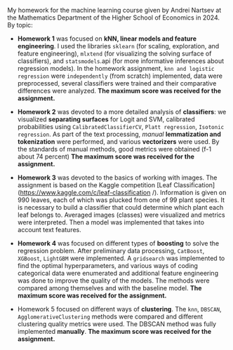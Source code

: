 My homework for the machine learning course given by Andrei Nartsev at the Mathematics Department of the Higher School of Economics in 2024. By topic:

*   **Homework 1** was focused on **kNN, linear models and feature engineering**. I used the libraries `sklearn` (for scaling, exploration, and feature engineering), `mlxtend` (for visualizing the solving surface of classifiers), and `statsmodels`.api (for more informative inferences about regression models). In the homework assignment, `knn and logistic regression` were `independently` (from scratch) implemented, data were preprocessed, several classifiers were trained and their comparative differences were analyzed. **The maximum score was received for the assignment.**

*  **Homework 2** was devoted to a more detailed analysis of **classifiers**: we visualized **separating surfaces** for Logit and SVM, calibrated probabilities using `CalibratedClassifierCV`, `Platt regression`, `Isotonic regression`. As part of the text processing, *manual* **lemmatization and tokenization** were performed, and various **vectorizers** were used. By the standards of manual methods, good metrics were obtained (f-1 about 74 percent)  **The maximum score was received for the assignment.**

*  **Homework 3** was devoted to the basics of working with images. The assignment is based on the Kaggle competition [Leaf Classification](https://www.kaggle.com/c/leaf-classification /). Information is given on 990 leaves, each of which was plucked from one of 99 plant species. It is necessary to build a classifier that could determine which plant each leaf belongs to. Averaged images (classes) were visualized and metrics were interpreted. Then a model was implemented that takes into account text features.

*  **Homework 4** was focused on different types of **boosting** to solve the regression problem. After preliminary data processing, `CatBoost`, `XGBoost`, `LightGBM` were implemented. A `gridsearch` was implemented to find the optimal hyperparameters, and various ways of coding categorical data were enumerated and additional feature engineering was done to improve the quality of the models. The methods were compared among themselves and with the baseline model. **The maximum score was received for the assignment.**

*  Homework 5 focused on different ways of **clustering**. The `knn`, `DBSCAN`, `AgglomerativeClustering` methods were compared and different clustering quality metrics were used. The DBSCAN method was fully implemented **manually**. **The maximum score was received for the assignment.**
